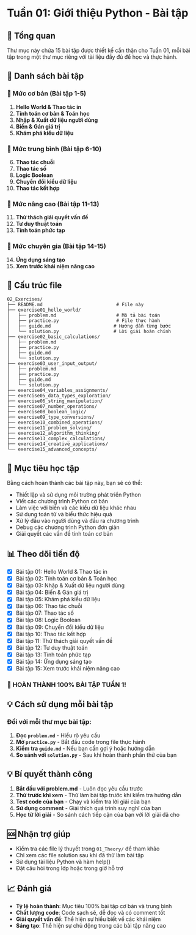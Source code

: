 # Tuần 01: Giới thiệu Python - Bài tập

## 📝 Tổng quan

Thư mục này chứa 15 bài tập được thiết kế cẩn thận cho Tuần 01, mỗi bài tập trong một thư mục riêng với tài liệu đầy đủ để học và thực hành.

## 🎯 Danh sách bài tập

### 🌟 Mức cơ bản (Bài tập 1-5)

1. **Hello World & Thao tác in**
2. **Tính toán cơ bản & Toán học**
3. **Nhập & Xuất dữ liệu người dùng**
4. **Biến & Gán giá trị**
5. **Khám phá kiểu dữ liệu**

### 💪 Mức trung bình (Bài tập 6-10)

6. **Thao tác chuỗi**
7. **Thao tác số**
8. **Logic Boolean**
9. **Chuyển đổi kiểu dữ liệu**
10. **Thao tác kết hợp**

### 🚀 Mức nâng cao (Bài tập 11-13)

11. **Thử thách giải quyết vấn đề**
12. **Tư duy thuật toán**
13. **Tính toán phức tạp**

### 🎁 Mức chuyên gia (Bài tập 14-15)

14. **Ứng dụng sáng tạo**
15. **Xem trước khái niệm nâng cao**

## 📁 Cấu trúc file

```
02_Exercises/
├── README.md                           # File này
├── exercise01_hello_world/
│   ├── problem.md                      # Mô tả bài toán
│   ├── practice.py                     # File thực hành
│   ├── guide.md                       # Hướng dẫn từng bước
│   └── solution.py                    # Lời giải hoàn chỉnh
├── exercise02_basic_calculations/
│   ├── problem.md
│   ├── practice.py
│   ├── guide.md
│   └── solution.py
├── exercise03_user_input_output/
│   ├── problem.md
│   ├── practice.py
│   ├── guide.md
│   └── solution.py
├── exercise04_variables_assignments/
├── exercise05_data_types_exploration/
├── exercise06_string_manipulation/
├── exercise07_number_operations/
├── exercise08_boolean_logic/
├── exercise09_type_conversions/
├── exercise10_combined_operations/
├── exercise11_problem_solving/
├── exercise12_algorithm_thinking/
├── exercise13_complex_calculations/
├── exercise14_creative_applications/
└── exercise15_advanced_concepts/
```

## 🎯 Mục tiêu học tập

Bằng cách hoàn thành các bài tập này, bạn sẽ có thể:

- Thiết lập và sử dụng môi trường phát triển Python
- Viết các chương trình Python cơ bản
- Làm việc với biến và các kiểu dữ liệu khác nhau
- Sử dụng toán tử và biểu thức hiệu quả
- Xử lý đầu vào người dùng và đầu ra chương trình
- Debug các chương trình Python đơn giản
- Giải quyết các vấn đề tính toán cơ bản

## 📊 Theo dõi tiến độ

- [x] Bài tập 01: Hello World & Thao tác in
- [x] Bài tập 02: Tính toán cơ bản & Toán học
- [x] Bài tập 03: Nhập & Xuất dữ liệu người dùng
- [x] Bài tập 04: Biến & Gán giá trị
- [x] Bài tập 05: Khám phá kiểu dữ liệu
- [x] Bài tập 06: Thao tác chuỗi
- [x] Bài tập 07: Thao tác số
- [x] Bài tập 08: Logic Boolean
- [x] Bài tập 09: Chuyển đổi kiểu dữ liệu
- [x] Bài tập 10: Thao tác kết hợp
- [x] Bài tập 11: Thử thách giải quyết vấn đề
- [x] Bài tập 12: Tư duy thuật toán
- [x] Bài tập 13: Tính toán phức tạp
- [x] Bài tập 14: Ứng dụng sáng tạo
- [x] Bài tập 15: Xem trước khái niệm nâng cao

### 🎉 **HOÀN THÀNH 100% BÀI TẬP TUẦN 1!**

## 💡 Cách sử dụng mỗi bài tập

### Đối với mỗi thư mục bài tập:

1. **Đọc `problem.md`** - Hiểu rõ yêu cầu
2. **Mở `practice.py`** - Bắt đầu code trong file thực hành
3. **Kiểm tra `guide.md`** - Nếu bạn cần gợi ý hoặc hướng dẫn
4. **So sánh với `solution.py`** - Sau khi hoàn thành phần thử của bạn

## 💡 Bí quyết thành công

1. **Bắt đầu với problem.md** - Luôn đọc yêu cầu trước
2. **Thử trước khi xem** - Thử làm bài tập trước khi kiểm tra hướng dẫn
3. **Test code của bạn** - Chạy và kiểm tra lời giải của bạn
4. **Sử dụng comment** - Giải thích quá trình suy nghĩ của bạn
5. **Học từ lời giải** - So sánh cách tiếp cận của bạn với lời giải đã cho

## 🆘 Nhận trợ giúp

- Kiểm tra các file lý thuyết trong `01_Theory/` để tham khảo
- Chỉ xem các file solution sau khi đã thử làm bài tập
- Sử dụng tài liệu Python và hàm help()
- Đặt câu hỏi trong lớp hoặc trong giờ hỗ trợ

## 📈 Đánh giá

- **Tỷ lệ hoàn thành**: Mục tiêu 100% bài tập cơ bản và trung bình
- **Chất lượng code**: Code sạch sẽ, dễ đọc và có comment tốt
- **Giải quyết vấn đề**: Thể hiện sự hiểu biết về các khái niệm
- **Sáng tạo**: Thể hiện sự chủ động trong các bài tập nâng cao
